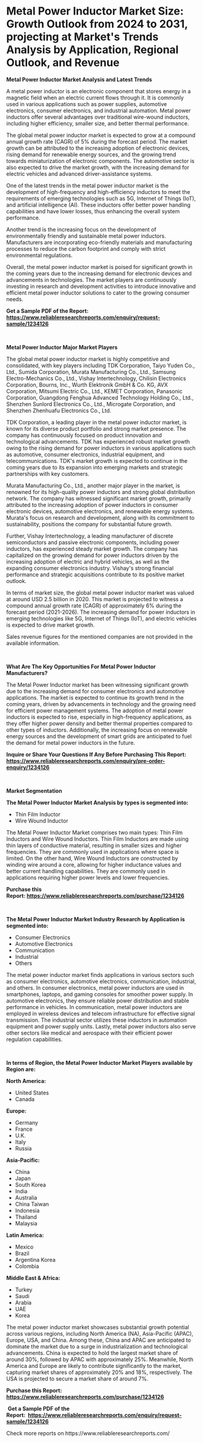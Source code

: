 <p><h1>Metal Power Inductor Market Size: Growth Outlook from 2024 to 2031, projecting at Market's Trends Analysis by Application, Regional Outlook, and Revenue</h1></p><p><strong>Metal Power Inductor Market Analysis and Latest Trends</strong></p>
<p><p>A metal power inductor is an electronic component that stores energy in a magnetic field when an electric current flows through it. It is commonly used in various applications such as power supplies, automotive electronics, consumer electronics, and industrial automation. Metal power inductors offer several advantages over traditional wire-wound inductors, including higher efficiency, smaller size, and better thermal performance.</p><p>The global metal power inductor market is expected to grow at a compound annual growth rate (CAGR) of 5% during the forecast period. The market growth can be attributed to the increasing adoption of electronic devices, rising demand for renewable energy sources, and the growing trend towards miniaturization of electronic components. The automotive sector is also expected to drive the market growth, with the increasing demand for electric vehicles and advanced driver-assistance systems.</p><p>One of the latest trends in the metal power inductor market is the development of high-frequency and high-efficiency inductors to meet the requirements of emerging technologies such as 5G, Internet of Things (IoT), and artificial intelligence (AI). These inductors offer better power handling capabilities and have lower losses, thus enhancing the overall system performance.</p><p>Another trend is the increasing focus on the development of environmentally friendly and sustainable metal power inductors. Manufacturers are incorporating eco-friendly materials and manufacturing processes to reduce the carbon footprint and comply with strict environmental regulations.</p><p>Overall, the metal power inductor market is poised for significant growth in the coming years due to the increasing demand for electronic devices and advancements in technologies. The market players are continuously investing in research and development activities to introduce innovative and efficient metal power inductor solutions to cater to the growing consumer needs.</p></p>
<p><strong>Get a Sample PDF of the Report:&nbsp; <a href="https://www.reliableresearchreports.com/enquiry/request-sample/1234126">https://www.reliableresearchreports.com/enquiry/request-sample/1234126</a></strong></p>
<p>&nbsp;</p>
<p><strong>Metal Power Inductor Major Market Players</strong></p>
<p><p>The global metal power inductor market is highly competitive and consolidated, with key players including TDK Corporation, Taiyo Yuden Co., Ltd., Sumida Corporation, Murata Manufacturing Co., Ltd., Samsung Electro-Mechanics Co., Ltd., Vishay Intertechnology, Chilisin Electronics Corporation, Bourns, Inc., Wurth Elektronik GmbH & Co. KG, AVX Corporation, Mitsumi Electric Co., Ltd., KEMET Corporation, Panasonic Corporation, Guangdong Fenghua Advanced Technology Holding Co., Ltd., Shenzhen Sunlord Electronics Co., Ltd., Microgate Corporation, and Shenzhen Zhenhuafu Electronics Co., Ltd.</p><p>TDK Corporation, a leading player in the metal power inductor market, is known for its diverse product portfolio and strong market presence. The company has continuously focused on product innovation and technological advancements. TDK has experienced robust market growth owing to the rising demand for power inductors in various applications such as automotive, consumer electronics, industrial equipment, and telecommunications. TDK's market growth is expected to continue in the coming years due to its expansion into emerging markets and strategic partnerships with key customers.</p><p>Murata Manufacturing Co., Ltd., another major player in the market, is renowned for its high-quality power inductors and strong global distribution network. The company has witnessed significant market growth, primarily attributed to the increasing adoption of power inductors in consumer electronic devices, automotive electronics, and renewable energy systems. Murata's focus on research and development, along with its commitment to sustainability, positions the company for substantial future growth.</p><p>Further, Vishay Intertechnology, a leading manufacturer of discrete semiconductors and passive electronic components, including power inductors, has experienced steady market growth. The company has capitalized on the growing demand for power inductors driven by the increasing adoption of electric and hybrid vehicles, as well as the expanding consumer electronics industry. Vishay's strong financial performance and strategic acquisitions contribute to its positive market outlook.</p><p>In terms of market size, the global metal power inductor market was valued at around USD 2.5 billion in 2020. This market is projected to witness a compound annual growth rate (CAGR) of approximately 6% during the forecast period (2021-2026). The increasing demand for power inductors in emerging technologies like 5G, Internet of Things (IoT), and electric vehicles is expected to drive market growth. </p><p>Sales revenue figures for the mentioned companies are not provided in the available information.</p></p>
<p>&nbsp;</p>
<p><strong>What Are The Key Opportunities For Metal Power Inductor Manufacturers?</strong></p>
<p><p>The Metal Power Inductor market has been witnessing significant growth due to the increasing demand for consumer electronics and automotive applications. The market is expected to continue its growth trend in the coming years, driven by advancements in technology and the growing need for efficient power management systems. The adoption of metal power inductors is expected to rise, especially in high-frequency applications, as they offer higher power density and better thermal properties compared to other types of inductors. Additionally, the increasing focus on renewable energy sources and the development of smart grids are anticipated to fuel the demand for metal power inductors in the future.</p></p>
<p><strong>Inquire or Share Your Questions If Any Before Purchasing This Report: <a href="https://www.reliableresearchreports.com/enquiry/pre-order-enquiry/1234126">https://www.reliableresearchreports.com/enquiry/pre-order-enquiry/1234126</a></strong></p>
<p>&nbsp;</p>
<p><strong>Market Segmentation</strong></p>
<p><strong>The Metal Power Inductor Market Analysis by types is segmented into:</strong></p>
<p><ul><li>Thin Film Inductor</li><li>Wire Wound Inductor</li></ul></p>
<p><p>The Metal Power Inductor Market comprises two main types: Thin Film Inductors and Wire Wound Inductors. Thin Film Inductors are made using thin layers of conductive material, resulting in smaller sizes and higher frequencies. They are commonly used in applications where space is limited. On the other hand, Wire Wound Inductors are constructed by winding wire around a core, allowing for higher inductance values and better current handling capabilities. They are commonly used in applications requiring higher power levels and lower frequencies.</p></p>
<p><strong>Purchase this Report:&nbsp;<a href="https://www.reliableresearchreports.com/purchase/1234126">https://www.reliableresearchreports.com/purchase/1234126</a></strong></p>
<p>&nbsp;</p>
<p><strong>The Metal Power Inductor Market Industry Research by Application is segmented into:</strong></p>
<p><ul><li>Consumer Electronics</li><li>Automotive Electronics</li><li>Communication</li><li>Industrial</li><li>Others</li></ul></p>
<p><p>The metal power inductor market finds applications in various sectors such as consumer electronics, automotive electronics, communication, industrial, and others. In consumer electronics, metal power inductors are used in smartphones, laptops, and gaming consoles for smoother power supply. In automotive electronics, they ensure reliable power distribution and stable performance in vehicles. In communication, metal power inductors are employed in wireless devices and telecom infrastructure for effective signal transmission. The industrial sector utilizes these inductors in automation equipment and power supply units. Lastly, metal power inductors also serve other sectors like medical and aerospace with their efficient power regulation capabilities.</p></p>
<p>&nbsp;</p>
<p><strong>In terms of Region, the Metal Power Inductor Market Players available by Region are:</strong></p>
<p>
    <p> <strong> North America: </strong>
        <ul>
            <li>United States</li>
            <li>Canada</li>
        </ul>
        </p> 
    <p> <strong> Europe: </strong>
        <ul>
            <li>Germany</li>
            <li>France</li>
            <li>U.K.</li>
            <li>Italy</li>
            <li>Russia</li>
        </ul>
        </p> 
    <p> <strong> Asia-Pacific: </strong>
        <ul>
            <li>China</li>
            <li>Japan</li>
            <li>South Korea</li>
            <li>India</li>
            <li>Australia</li>
            <li>China Taiwan</li>
            <li>Indonesia</li>
            <li>Thailand</li>
            <li>Malaysia</li>
        </ul>
        </p> 
    <p> <strong> Latin America: </strong>
        <ul>
            <li>Mexico</li>
            <li>Brazil</li>
            <li>Argentina Korea</li>
            <li>Colombia</li>
        </ul>
        </p> 
    <p> <strong> Middle East & Africa: </strong>
        <ul>
            <li>Turkey</li>
            <li>Saudi</li>
            <li>Arabia</li>
            <li>UAE</li>
            <li>Korea</li>
        </ul>
    </p>
    </p>
<p><p>The metal power inductor market showcases substantial growth potential across various regions, including North America (NA), Asia-Pacific (APAC), Europe, USA, and China. Among these, China and APAC are anticipated to dominate the market due to a surge in industrialization and technological advancements. China is expected to hold the largest market share of around 30%, followed by APAC with approximately 25%. Meanwhile, North America and Europe are likely to contribute significantly to the market, capturing market shares of approximately 20% and 18%, respectively. The USA is projected to secure a market share of around 7%.</p></p>
<p><strong>Purchase this Report: <a href="https://www.reliableresearchreports.com/purchase/1234126">https://www.reliableresearchreports.com/purchase/1234126</a></strong></p>
<p>&nbsp;<strong>Get a Sample PDF of the Report:&nbsp;&nbsp;<a href="https://www.reliableresearchreports.com/enquiry/request-sample/1234126">https://www.reliableresearchreports.com/enquiry/request-sample/1234126</a></strong></p>
<p><strong></strong></p>
<p>Check more reports on https://www.reliableresearchreports.com/</p>